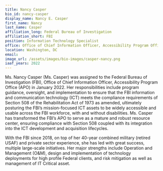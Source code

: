 ```yaml
---
title: Nancy Casper
bio_id: nancy-casper
display_name: Nancy E. Casper
first_name: Nancy
last_name: Casper
affiliation_long: Federal Bureau of Investigation
affiliation_short: FBI
position: Information Technology Specialist
office: Office of Chief Information Officer, Accessibility Program Office (APO)
location: Washington, DC
email: 
image_url: /assets/images/bio-images/casper-nancy.png
iaaf_years: 2022
---
```

Ms. Nancy Casper (Ms. Casper) was assigned to the Federal Bureau of Investigation (FBI), Office of Chief Information Officer, Accessibility Program Office (APO) in January 2022. Her responsibilities include program guidance, oversight, and implementation to ensure that the FBI information and communication technology (ICT) meets the compliance requirements of Section 508 of the Rehabilitation Act of 1973 as amended, ultimately posturing the FBI’s mission-focused ICT assets to be widely accessible and usable across the FBI workforce, with and without disabilities. Ms. Casper has transformed the FBI’s APO to serve as a mature and robust resource center, ensuring compliance with Section 508 coupled with its integration into the ICT development and acquisition lifecycles. 
 
With the FBI since 2018, on top of her 40-year combined military (retired USAF) and private sector experience, she has led with great success, multiple large-scale initiatives. Her major strengths include Operation and Management (O&M), design and implementation of technology deployments for high profile Federal clients, and risk mitigation as well as management of IT Critical asset.